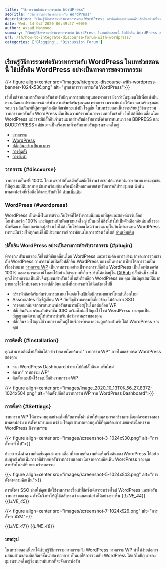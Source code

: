 ```yaml
---
title: "วิธีการรวมฟอรัมวาทกรรมกับ WordPress" 
seoTitle: "วิธีการรวมฟอรัมวาทกรรมกับ WordPress" 
description: "เรียนรู้วิธีการรวมฟอรัมวาทกรรมกับ WordPress การติดตั้งและกำหนดค่าปลั๊กอินอย่างเป็นทางการของวาทกรรมสำหรับ WordPress" 
date: Wed, 14 Oct 2020 06:49:27 +0000
author: Assad Mahmood
summary: "เรียนรู้วิธีการรวมฟอรัมวาทกรรมกับ WordPress ในบทช่วยสอนนี้ ใช้ปลั๊กอิน WordPress อย่างเป็นทางการของวาทกรรม" 
url: /th/how-to-integrate-discourse-forum-with-wordpress/
categories: ['Blogging', 'Discussion Forum']
---
```


## เรียนรู้วิธีการรวมฟอรัมวาทกรรมกับ WordPress ในบทช่วยสอนนี้ ใช้ปลั๊กอิน WordPress อย่างเป็นทางการของวาทกรรม

{{< figure align=center src="images/integrate-discourse-with-wordpress-banner-1024x536.png" alt="บูรณาการวาทกรรมกับ WordPress">}}

เว็บไซต์จำนวนมากรักษาฟอรัมสำหรับปัญหาการสนับสนุนของพวกเขา ยิ่งกว่านั้นชุมชนใช้เพื่อแบ่งปันความคิดและประสบการณ์ บริษัท ส่งเสริมฟอรัมชุมชนของพวกเขา เพราะมันช่วยให้พวกเขาสร้างชุมชนรอบ ๆ ผลิตภัณฑ์ที่ผู้คนพูดถึงผลิตภัณฑ์และแบ่งปันโซลูชั่น ในบทช่วยสอนนี้เราจะเรียนรู้วิธีการรวมวาทกรรมฟอรัมกับ WordPress
มันเป็นความท้าทายในการรวมฟอรัมเข้ากับเว็บไซต์ที่ขับเคลื่อนโดย WordPress แม้ว่าจะมีปลั๊กอินจำนวนมากสำหรับฟอรัมการตั้งค่าการสนทนา ชอบ BBPRESS และ BUDDYPRESS แต่มันอาจเป็นเรื่องยากที่จะรักษาฟอรัมชุมชนขนาดใหญ่
  * [วาทกรรม][1]
  * [WordPress][2]
  * [ปลั๊กอินอย่างเป็นทางการ][3]
  * [การติดตั้ง][4]
  * [การตั้งค่า][5]

### วาทกรรม {#discourse}
วาทกรรมเป็นฟรี 100% โอเพ่นซอร์สทันสมัยทันสมัยใช้งานง่ายซอฟต์แวร์ฟอรัมการสนทนาตามชุมชนที่มีคุณสมบัติมากมาย มันมาพร้อมกับเครื่องมือที่หลากหลายสำหรับการอภิปรายชุมชน ดังนั้นแพลตฟอร์มที่เชื่อถือได้และปรับตัวได้ [อ่านเพิ่มเติม][6]

### WordPress {#wordpress}
WordPress เป็นหนึ่งในการสร้างเว็บไซต์ที่ได้รับความนิยมมากที่สุดและซอฟต์แวร์บล็อก โอเพ่นซอร์ส 100% และมีชุมชนนักพัฒนาขนาดใหญ่ เป็นผลให้สิ่งนี้ทำให้เป็นตัวเลือกอันดับหนึ่งของนักพัฒนาบล็อกเกอร์และผู้สร้างเว็บไซต์ เว็บไซต์ออนไลน์จำนวนมากในวันนี้ทำงานบน WordPress เพราะมันช่วยให้ทุกคนที่ไม่มีประสบการณ์การพัฒนาในการสร้างเว็บไซต์ [อ่านเพิ่มเติม][7]

### ปลั๊กอิน WordPress อย่างเป็นทางการสำหรับวาทกรรม {#plugin}
พิจารณาปริมาณของเว็บไซต์ที่ขับเคลื่อนโดย WordPress และความต้องการอย่างมากของการรวมเข้ากับ WordPress วาทกรรมได้เปิดตัวปลั๊กอิน WordPress อย่างเป็นทางการที่ทำให้การรวมเป็นเรื่องง่ายมาก
[วาทกรรม WP][8] เป็นวาทกรรมอย่างเป็นทางการปลั๊กอิน WordPress เป็นโอเพ่นซอร์ส 100% และสามารถดาวน์โหลดได้อย่างอิสระจากที่เก็บ ซอร์สโค้ดมีอยู่ใน [GitHub][9]
ปลั๊กอินนี้ช่วยให้คุณใช้วาทกรรมเป็นเอ็นจิ้นชุมชนสำหรับเว็บไซต์หรือบล็อก WordPress ของคุณ มันมีคุณสมบัติมากมายและไฮไลท์บางอย่างของปลั๊กอินและสิ่งที่สามารถทำได้คือดังต่อไปนี้
  * สร้างหัวข้อฟอรัมสำหรับการสนทนาโดยอัตโนมัติเมื่อมีการเผยแพร่โพสต์บล็อกใหม่
  * Associates บัญชีผู้เขียน WP กับบัญชีวาทกรรมที่เกี่ยวข้อง ไม่ต้องการ SSO
  * การตอบกลับจากการสนทนาฟอรัมสามารถฝังอยู่ในโพสต์บล็อก WP
  * ปลั๊กอินยังมาพร้อมกับฟังก์ชั่น SSO เสริมซึ่งช่วยให้คุณใช้ไซต์ WordPress ของคุณเป็นสัญญาณเดียวบนผู้ให้บริการสำหรับฟอรัมวาทกรรมของคุณ
  * ปลั๊กอินช่วยให้คุณใช้วาทกรรมเป็นผู้ให้บริการรับรองความถูกต้องสำหรับไซต์ WordPress ของคุณ

### การติดตั้ง {#installation}
คุณสามารถติดตั้งปลั๊กอินได้อย่างง่ายดายโดยค้นหา“ วาทกรรม WP” ภายในแดชบอร์ด WordPress ของคุณ
  * จาก WordPress Dashboard นำทางไปยังปลั๊กอิน> เพิ่มใหม่
  * ค้นหา“ วาทกรรม WP”
  * ติดตั้งและเปิดใช้งานปลั๊กอินวาทกรรม WP

{{< figure align=center src="images/image_2020_10_13T06_56_27_837Z-1024x504.png" alt="ติดตั้งปลั๊กอินวาทกรรม WP จาก WordPress Dashboard">}}


### การตั้งค่า {#Settings}
วาทกรรม WP ให้การควบคุมอย่างเต็มที่กับการตั้งค่า ช่วยให้คุณสามารถสร้างการเชื่อมต่อระหว่างสองแพลตฟอร์ม การตั้งค่าการเผยแพร่ช่วยให้คุณสามารถควบคุมวิธีที่คุณต้องการเผยแพร่เนื้อหาจาก WordPress ถึงวาทกรรม

{{< figure align=center src="images/screenshot-3-1024x930.png" alt="การตั้งค่าทั่วไป">}}

ด้วยการตั้งค่าความคิดเห็นคุณสามารถเลือกที่จะแทนที่ความคิดเห็นเริ่มต้นของ WordPress ได้อย่างสมบูรณ์หรือเพิ่มการอภิปรายฟอรัมวาทกรรมนอกเหนือจากความคิดเห็น WordPress ของคุณสำหรับโพสต์ที่เผยแพร่วาทกรรม

{{< figure align=center src="images/screenshot-5-1024x943.png" alt="การตั้งค่าความคิดเห็น">}}

การตั้งค่า SSO ช่วยให้คุณเปิดใช้งานการลงชื่อเข้าใช้ครั้งเดียวระหว่างไซต์ WordPress และฟอรัมวาทกรรมของคุณ ดังนั้นจึงทำให้ผู้ใช้สลับระหว่างแพลตฟอร์มได้อย่างราบรื่น
{{_LINE_44_}}
{{_LINE_45_}}

{{< figure align=center src="images/screenshot-7-1024x929.png" alt="การตั้งค่า SSO">}}

{{_LINE_47_}}
{{_LINE_48_}}

### บทสรุป
ในบทช่วยสอนนี้เราได้เรียนรู้วิธีการรวมวาทกรรมกับ WordPress วาทกรรม WP ทำให้ง่ายต่อการผสมผสานของผลิตภัณฑ์ชั้นนำสองรายการ เป็นผลให้การรวมกับ WordPress ได้แก้ไขปัญหาของชุมชนขนาดใหญ่ซึ่งพบว่ามันยากที่จะจัดการฟอรัม

  
[1]: #discourse
[2]: #wordpress
[3]: #plugin
[4]: #installation
[5]: #settings
[6]: https://products.containerize.com/discussion-forum/discourse
[7]: https://products.containerize.com/blogging/wordpress
[8]: https://wordpress.org/plugins/wp-discourse/
[9]: https://github.com/discourse/wp-discourse
